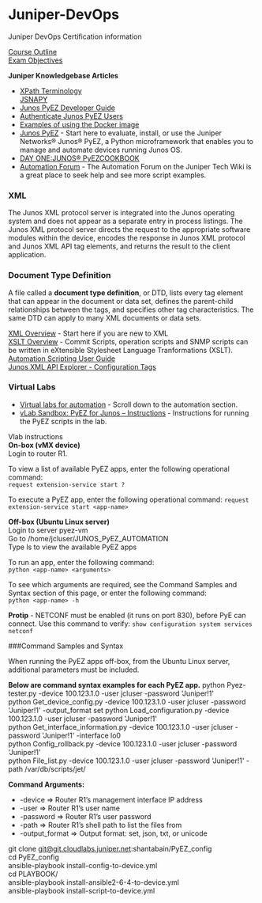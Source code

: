 # Juniper-DevOps
Juniper DevOps Certification information


[Course Outline](https://learningportal.juniper.net/juniper/resources/courses/__secure/jol_od/jncia-devops/IJAUT_JOL/IJAUT_OL_CH01/story_content/external_files/Course%20Outline.pdf)  
[Exam Objectives](https://www.juniper.net/us/en/training/certification/tracks/devops/jncia-devops.html?tab=jnciadevops) 


**Juniper Knowledgebase Articles**

* [XPath Terminology](https://www.w3schools.com/xml/xpath_nodes.asp)  
[JSNAPY](https://github.com/Juniper/jsnapy)  
* [Junos PyEZ Developer Guide](https://www.juniper.net/documentation/us/en/software/junos-pyez/junos-pyez-developer/index.html)  
* [Authenticate Junos PyEZ Users](https://www.juniper.net/documentation/us/en/software/junos-pyez/junos-pyez-developer/topics/topic-map/junos-pyez-authentication.html#id-authenticating-the-user-using-passwordprotected-ssh-key-files)  
* [Examples of using the Docker image](https://github.com/Juniper/py-junos-eznc/blob/master/DOCKER-EXAMPLES.md)  
* [Junos PyEZ](https://www.juniper.net/documentation/product/us/en/junos-pyez/) - Start here to evaluate, install, or use the Juniper Networks® Junos® PyEZ, a Python microframework that enables you to manage and automate devices running Junos OS.  
* [DAY ONE:JUNOS® PyEZCOOKBOOK](https://www.juniper.net/documentation/en_US/day-one-books/DO_PyEZ_Cookbook.pdf)  
* [Automation Forum](http://forums.juniper.net/t5/Automation/tkb-p/Automation_Scripting) -  The Automation Forum on the Juniper Tech Wiki is a great place to seek help and see more script examples.  

### XML  
The Junos XML protocol server is integrated into the Junos operating system and does not appear as a separate entry in process listings. The Junos XML protocol server directs the request to the appropriate software modules within the device, encodes the response in Junos XML protocol and Junos XML API tag elements, and returns the result to the client application.  

### Document Type Definition  
A file called a **document type definition**, or DTD, lists every tag element that can appear in the document or data set, defines the parent-child relationships between the tags, and specifies other tag characteristics. The same DTD can apply to many XML documents or data sets.

[XML Overview](https://www.juniper.net/documentation/us/en/software/junos/automation-scripting/topics/concept/junos-script-automation-xml-overview.html) - Start here if you are new to XML  
[XSLT Overview](https://www.juniper.net/documentation/us/en/software/junos/automation-scripting/topics/concept/junos-script-automation-xslt-overview.html) - Commit Scripts, operation scripts and SNMP scripts can be written in eXtensible Stylesheet Language Tranformations (XSLT).  
[Automation Scripting User Guide](https://www.juniper.net/documentation/us/en/software/junos/automation-scripting/index.html)  
[Junos XML API Explorer - Configuration Tags](https://apps.juniper.net/xmlapi/#)  



### Virtual Labs
* [Virtual labs for automation](https://jlabs.juniper.net/vlabs/portal/index.page) - Scroll down to the automation section.  
* [vLab Sandbox: PyEZ for Junos – Instructions](https://jlabs.juniper.net/vlabs/portal/pyez-for-junos/pyez-for-junos-instructions.page) - Instructions for running the PyEZ scripts in the lab.

Vlab instructions  
**On-box (vMX device)**  
Login to router R1.  

To view a list of available PyEZ apps, enter the following operational command:  
`request extension-service start ?`  

To execute a PyEZ app, enter the following operational command:
`request extension-service start <app-name>`

**Off-box (Ubuntu Linux server)**  
Login to server pyez-vm  
Go to /home/jcluser/JUNOS_PyEZ_AUTOMATION  
Type ls to view the available PyEZ apps  

To run an app, enter the following command:  
`python <app-name> <arguments>`  

To see which arguments are required, see the Command Samples and Syntax section of this page, or enter the following command:  
`python <app-name> -h`  

**Protip** - NETCONF must be enabled (it runs on port 830), before PyE can connect. Use this command to verify:
`show configuration system services netconf`


###Command Samples and Syntax

When running the PyEZ apps off-box, from the Ubuntu Linux server, additional parameters must be included.  

**Below are command syntax examples for each PyEZ app.**
python Pyez-tester.py -device 100.123.1.0 -user jcluser -password 'Juniper!1'  
python Get_device_config.py -device 100.123.1.0 -user jcluser -password 'Juniper!1' -output_format set
python Load_configuration.py -device 100.123.1.0 -user jcluser -password 'Juniper!1'  
python Get_interface_information.py -device 100.123.1.0 -user jcluser -password 'Juniper!1' -interface lo0  
python Config_rollback.py -device 100.123.1.0 -user jcluser -password 'Juniper!1'  
python File_list.py -device 100.123.1.0 -user jcluser -password 'Juniper!1' -path /var/db/scripts/jet/    

**Command Arguments:**  
* -device => Router R1’s management interface IP address  
* -user => Router R1’s user name  
* -password => Router R1’s user password  
* -path => Router R1’s shell path to list the files from  
* -output_format => Output format: set, json, txt, or unicode  



git clone git@git.cloudlabs.juniper.net:shantabain/PyEZ_config  
cd PyEZ_config  
ansible-playbook install-config-to-device.yml  
cd PLAYBOOK/  
ansible-playbook install-ansible2-6-4-to-device.yml  
ansible-playbook install-script-to-device.yml  
